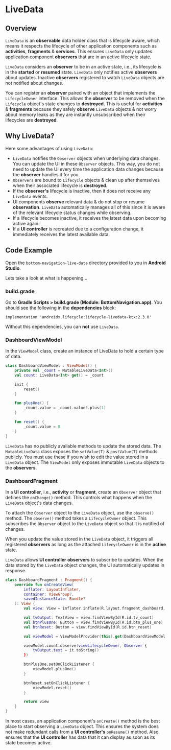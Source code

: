 # **LiveData**

## Overview

`LiveData` is an **observable** data holder class that is lifecycle aware, which means it respects the lifecycle of other application components such as **activities**, **fragments** & **services**. This ensures `LiveData` only updates application component **observers** that are in an active lifecycle state.

`LiveData` considers an **observer** to be in an active state, i.e., its lifecycle is in the **started** or **resumed** state. `LiveData` only notifies active **observers** about updates. Inactive **observers** registered to watch `LiveData` objects are not notified about changes.

You can register an **observer** paired with an object that implements the `LifecycleOwner` interface. This allows the **observer** to be removed when the `Lifecycle` object's state changes to **destroyed**. This is useful for **activities** & **fragments** because they safely **observe** `LiveData` objects & not worry about memory leaks as they are instantly unsubscribed when their lifecycles are **destroyed**.

## Why LiveData?

Here some advantages of using `LiveData`:

- `LiveData` notifies the `Observer` objects when underlying data changes. You can update the UI in these `Observer` objects. This way, you do not need to update the UI every time the application data changes because the **observer** handles it for you.
- `Observers` are bound to `Lifecycle` objects & clean up after themselves when their associated lifecycle is **destroyed**.
- If the **observer's** lifecycle is inactive, then it does not receive any `LiveData` events.
- UI components **observe** relevant data & do not stop or resume **observation**. `LiveData` automatically manages all of this since it is aware of the relevant lifecycle status changes while observing.
- If a lifecycle becomes inactive, it receives the latest data upon becoming active again.
- If a **UI controller** is recreated due to a configuration change, it immediately receives the latest available data.

## Code Example
Open the `bottom-navigation-live-data` directory provided to you in **Android Studio**. 

Lets take a look at what is happening...

### build.grade

Go to **Gradle Scripts > build.grade (Module: BottomNavigation.app)**. You should see the following in the **dependencies** block:

```
implementation 'androidx.lifecycle:lifecycle-livedata-ktx:2.3.0'
```

Without this dependencies, you can **not** use `LiveData`.

### DashboardViewModel

In the `ViewModel` class, create an instance of LiveData to hold a certain type of data.

```kotlin
class DashboardViewModel : ViewModel() {
    private val _count = MutableLiveData<Int>()
    val count: LiveData<Int> get() = _count 

    init {
        reset()
    }

    fun plusOne() {
        _count.value = _count.value?.plus(1)
    }

    fun reset() {
        _count.value = 0
    }
}
```

`LiveData` has no publicly available methods to update the stored data. The `MutableLiveData` class exposes the `setValue(T)` & `postValue(T)` methods publicly. You must use these if you wish to edit the value stored in a `LiveData` object. The `ViewModel` only exposes immutable `LiveData` objects to the **observers**. 

### DashboardFragment

In a **UI controller**, i.e., **activity** or **fragment**, create an `Observer` object that defines the `onChange()` method. This controls what happens when the `LiveData` object's data changes. 

To attach the `Observer` object to the `LiveData` object, use the `observe()` method. The `observe()` method takes a `LifecycleOwner` object. This subscribes the `Observer` object to the `LiveData` object so that it is notified of changes.

When you update the value stored in the `LiveData` object, it triggers all registered **observers** as long as the attached `LifecycleOwner` is in the **active** state.

`LiveData` allows **UI controller** **observers** to subscribe to updates. When the data stored by the `LiveData` object changes, the UI automatically updates in response.

```kotlin
class DashboardFragment : Fragment() {
    override fun onCreateView(
        inflater: LayoutInflater,
        container: ViewGroup?,
        savedInstanceState: Bundle?
    ): View {
        val view: View = inflater.inflate(R.layout.fragment_dashboard, container, false)

        val tvOutput: TextView = view.findViewById(R.id.tv_count)
        val btnPlusOne: Button = view.findViewById(R.id.btn_plus_one)
        val btnReset: Button = view.findViewById(R.id.btn_reset)

        val viewModel = ViewModelProvider(this).get(DashboardViewModel::class.java)

        viewModel.count.observe(viewLifecycleOwner, Observer {
            tvOutput.text = it.toString()
        })

        btnPlusOne.setOnClickListener {
            viewModel.plusOne()
        }

        btnReset.setOnClickListener {
            viewModel.reset()
        }

        return view
    }
}
```

In most cases, an application component's `onCreate()` method is the best place to start observing a `LiveData` object. This ensures the system does not make redundant calls from a **UI controller's** `onResume()` method. Also, ensures that the **UI controller** has data that it can display as soon as its state becomes active.
